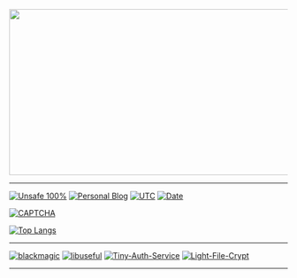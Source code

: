 <a href="https://github.com/devxb/gitanimals">
<img
  src="https://render.gitanimals.org/farms/lemon-mint"
  width="600"
  height="300"
/>
</a>

------

[![Unsafe 100%](https://img.shields.io/badge/unsafe-100%25-orange?style=for-the-badge)](https://pkg.go.dev/unsafe)
[![Personal Blog](https://badge3.vlue.dev/badge/forthebadge?message=blog&color=44cc11)](https://vlue.dev/)
[![UTC](https://time.vlue.dev/api/badge?tz=UTC&version=0&color=44cc11)](https://time.vlue.dev)
[![Date](https://time.vlue.dev/api/badge?tz=Asia/Seoul&version=0&color=44cc11)](https://time.vlue.dev)

[![CAPTCHA](https://captcha.lmmt.eu.org?cache=v2)](https://captcha.lmmt.eu.org/)

[![Top Langs](https://github-readme-stats.vercel.app/api/top-langs/?username=lemon-mint&theme=dracula&layout=compact)](https://github.com/lemon-mint?tab=repositories)

------

[![blackmagic](https://github-readme-stats.vercel.app/api/pin/?username=lemon-mint&theme=dracula&repo=blackmagic)](https://github.com/lemon-mint/blackmagic)
[![libuseful](https://github-readme-stats.vercel.app/api/pin/?username=lemon-mint&theme=dracula&repo=libuseful)](https://github.com/lemon-mint/libuseful)
[![Tiny-Auth-Service](https://github-readme-stats.vercel.app/api/pin/?username=lemon-mint&theme=dracula&repo=gopkg.eu.org)](https://github.com/lemon-mint/gopkg.eu.org)
[![Light-File-Crypt](https://github-readme-stats.vercel.app/api/pin/?username=lemon-mint&theme=dracula&repo=Light-File-Crypt)](https://github.com/lemon-mint/Light-File-Crypt)

------
